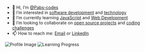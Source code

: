 - 👋 Hi, I’m [@Pabs-codes](https://github.com/Pabs-codes)
- 👀 I’m interested in [software development](#) and [technology](#)
- 🌱 I’m currently learning [JavaScript](#) and [Web Development](#)
- 💞️ I’m looking to collaborate on [open source projects](#) and [coding challenges](#)
- 📫 How to reach me: [Email](mailto:your.email@example.com) or [LinkedIn](https://www.linkedin.com/in/yourlinkedinprofile/)

![Profile Image](https://your-image-url.com/your-image.jpg)
![Learning Progress](https://img.shields.io/badge/Learning-JavaScript-brightgreen)
